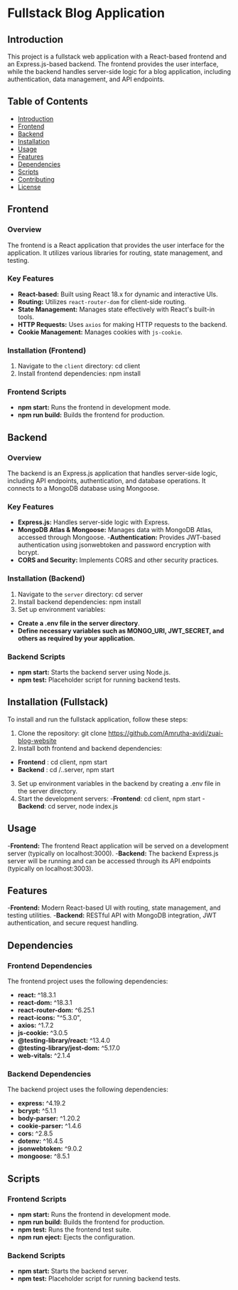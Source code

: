 # Fullstack Blog Application

## Introduction

This project is a fullstack web application with a React-based frontend and an Express.js-based backend. The frontend provides the user interface, while the backend handles server-side logic for a blog application, including authentication, data management, and API endpoints.

## Table of Contents

- [Introduction](#introduction)
- [Frontend](#frontend)
- [Backend](#backend)
- [Installation](#installation)
- [Usage](#usage)
- [Features](#features)
- [Dependencies](#dependencies)
- [Scripts](#scripts)
- [Contributing](#contributing)
- [License](#license)

## Frontend

### Overview

The frontend is a React application that provides the user interface for the application. It utilizes various libraries for routing, state management, and testing.

### Key Features

- **React-based:** Built using React 18.x for dynamic and interactive UIs.
- **Routing:** Utilizes `react-router-dom` for client-side routing.
- **State Management:** Manages state effectively with React's built-in tools.
- **HTTP Requests:** Uses `axios` for making HTTP requests to the backend.
- **Cookie Management:** Manages cookies with `js-cookie`.

### Installation (Frontend)

1. Navigate to the `client` directory: cd client
2. Install frontend dependencies: npm install

### Frontend Scripts
- **npm start:** Runs the frontend in development mode.
- **npm run build:** Builds the frontend for production.

## Backend


### Overview

The backend is an Express.js application that handles server-side logic, including API endpoints, authentication, and database operations. It connects to a MongoDB database using Mongoose.

### Key Features
- **Express.js:** Handles server-side logic with Express.
- **MongoDB Atlas & Mongoose:** Manages data with MongoDB Atlas, accessed through Mongoose.
-**Authentication:** Provides JWT-based authentication using jsonwebtoken and password encryption with bcrypt.
- **CORS and Security:** Implements CORS and other security practices.

### Installation (Backend)

1. Navigate to the `server` directory: cd server
2. Install backend dependencies: npm install
3. Set up environment variables:
- **Create a .env file in the server directory**.
- **Define necessary variables such as MONGO_URI, JWT_SECRET, and others as required by your application.**

### Backend Scripts
- **npm start:** Starts the backend server using Node.js.
- **npm test:** Placeholder script for running backend tests.




## Installation (Fullstack)
To install and run the fullstack application, follow these steps:

1. Clone the repository: git clone <https://github.com/Amrutha-avidi/zuai-blog-website>
2. Install both frontend and backend dependencies:
 - **Frontend** : cd client, npm start
 - **Backend** : cd /..server, npm start
3. Set up environment variables in the backend by creating a .env file in the server directory.
4. Start the development servers:
 -**Frontend**: cd client, npm start
 -**Backend**: cd server, node index.js


## Usage
-**Frontend:** The frontend React application will be served on a development server (typically on localhost:3000).
-**Backend:** The backend Express.js server will be running and can be accessed through its API endpoints (typically on localhost:3003).


## Features
-**Frontend:** Modern React-based UI with routing, state management, and testing utilities.
-**Backend:** RESTful API with MongoDB integration, JWT authentication, and secure request handling.




## Dependencies
### Frontend Dependencies
The frontend project uses the following dependencies:

- **react:** ^18.3.1
- **react-dom:** ^18.3.1
- **react-router-dom:** ^6.25.1
- **react-icons:** "^5.3.0",
- **axios:** ^1.7.2
- **js-cookie:** ^3.0.5
- **@testing-library/react:** ^13.4.0
- **@testing-library/jest-dom:** ^5.17.0
- **web-vitals:** ^2.1.4

### Backend Dependencies
The backend project uses the following dependencies:

- **express:** ^4.19.2
- **bcrypt:** ^5.1.1
- **body-parser:** ^1.20.2
- **cookie-parser:** ^1.4.6
- **cors:** ^2.8.5
- **dotenv:** ^16.4.5
- **jsonwebtoken:** ^9.0.2
- **mongoose:** ^8.5.1

## Scripts
### Frontend Scripts
- **npm start:** Runs the frontend in development mode.
- **npm run build:** Builds the frontend for production.
- **npm test:** Runs the frontend test suite.
- **npm run eject:** Ejects the configuration.
### Backend Scripts
- **npm start:** Starts the backend server.
- **npm test:** Placeholder script for running backend tests.